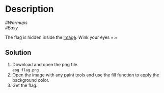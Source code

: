 # Description

_#Warmups_<br>
_#Easy_<br>

The flag is hidden inside the [image](../flag.png). Wink your eyes =.=

## Solution

1. Download and open the png file.<br>
   `eog flag.png`
2. Open the image with any paint tools and use the fill function to apply the background color.
3. Get the flag.
